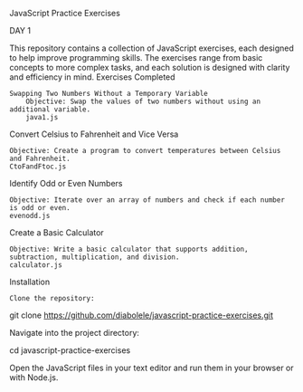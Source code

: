 JavaScript Practice Exercises


DAY 1 


This repository contains a collection of JavaScript exercises, each designed to help improve programming skills. The exercises range from basic concepts to more complex tasks, and each solution is designed with clarity and efficiency in mind.
Exercises Completed

    Swapping Two Numbers Without a Temporary Variable
        Objective: Swap the values of two numbers without using an additional variable.
        java1.js

Convert Celsius to Fahrenheit and Vice Versa

    Objective: Create a program to convert temperatures between Celsius and Fahrenheit.
    CtoFandFtoc.js


Identify Odd or Even Numbers

    Objective: Iterate over an array of numbers and check if each number is odd or even.
    evenodd.js 
Create a Basic Calculator

    Objective: Write a basic calculator that supports addition, subtraction, multiplication, and division.
    calculator.js
  

Installation

    Clone the repository:

git clone https://github.com/diabolele/javascript-practice-exercises.git

Navigate into the project directory:

cd javascript-practice-exercises

Open the JavaScript files in your text editor and run them in your browser or with Node.js.

